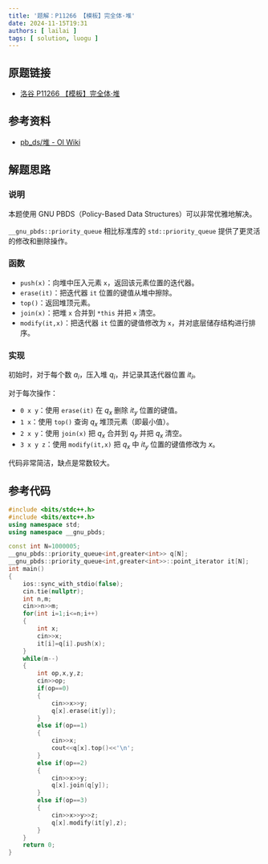 ```yaml
---
title: '题解：P11266 【模板】完全体·堆'
date: 2024-11-15T19:31
authors: [ lailai ]
tags: [ solution, luogu ]
---
```


## 原题链接

- [洛谷 P11266 【模板】完全体·堆](https://www.luogu.com.cn/problem/P11266)

<!-- truncate -->

## 参考资料

- [pb_ds/堆 - OI Wiki](https://oi-wiki.org/lang/pb-ds/pq/)

## 解题思路

### 说明

本题使用 GNU PBDS（Policy-Based Data Structures）可以非常优雅地解决。

`__gnu_pbds::priority_queue` 相比标准库的 `std::priority_queue` 提供了更灵活的修改和删除操作。

### 函数

- `push(x)`：向堆中压入元素 `x`，返回该元素位置的迭代器。
- `erase(it)`：把迭代器 `it` 位置的键值从堆中擦除。
- `top()`：返回堆顶元素。
- `join(x)`：把堆 `x` 合并到 `*this` 并把 `x` 清空。
- `modify(it,x)`：把迭代器 `it` 位置的键值修改为 `x`，并对底层储存结构进行排序。

### 实现

初始时，对于每个数 $a_i$，压入堆 $q_i$，并记录其迭代器位置 $it_i$。

对于每次操作：

- `0 x y`：使用 `erase(it)` 在 $q_x$ 删除 $it_y$ 位置的键值。
- `1 x`：使用 `top()` 查询 $q_x$ 堆顶元素（即最小值）。
- `2 x y`：使用 `join(x)` 把 $q_x$ 合并到 $q_y$ 并把 $q_x$ 清空。
- `3 x y z`：使用 `modify(it,x)` 把 $q_x$ 中 $it_y$ 位置的键值修改为 $x$。

代码非常简洁，缺点是常数较大。

## 参考代码

```cpp
#include <bits/stdc++.h>
#include <bits/extc++.h>
using namespace std;
using namespace __gnu_pbds;

const int N=1000005;
__gnu_pbds::priority_queue<int,greater<int>> q[N];
__gnu_pbds::priority_queue<int,greater<int>>::point_iterator it[N];
int main()
{
	ios::sync_with_stdio(false);
	cin.tie(nullptr);
	int n,m;
	cin>>n>>m;
	for(int i=1;i<=n;i++)
	{
		int x;
		cin>>x;
		it[i]=q[i].push(x);
	}
	while(m--)
	{
		int op,x,y,z;
		cin>>op;
		if(op==0)
		{
			cin>>x>>y;
			q[x].erase(it[y]);
		}
		else if(op==1)
		{
			cin>>x;
			cout<<q[x].top()<<'\n';
		}
		else if(op==2)
		{
			cin>>x>>y;
			q[x].join(q[y]);
		}
		else if(op==3)
		{
			cin>>x>>y>>z;
			q[x].modify(it[y],z);
		}
	}
	return 0;
}
```
